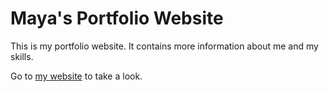# Maya's Portfolio Website

This is my portfolio website. It contains more information about me and my skills.

Go to [my website](http://www.maya-dahlke.com/) to take a look. 
